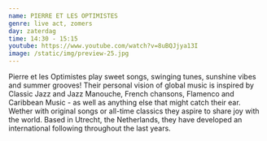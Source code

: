 ```yaml
---
name: PIERRE ET LES OPTIMISTES
genre: live act, zomers
day: zaterdag
time: 14:30 - 15:15
youtube: https://www.youtube.com/watch?v=8uBQJjya13I
image: /static/img/preview-25.jpg
---
```

Pierre et les Optimistes play sweet songs, swinging tunes, sunshine vibes and summer grooves! Their personal vision of global music is inspired by Classic Jazz and Jazz Manouche, French chansons, Flamenco and Caribbean Music - as well as anything else that might catch their ear. Wether with original songs or all-time classics they aspire to share joy with the world. Based in Utrecht, the Netherlands, they have developed an international following throughout the last years.